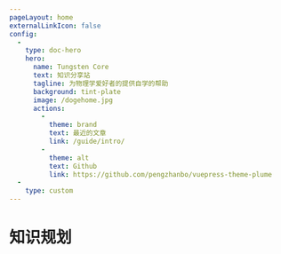```yaml
---
pageLayout: home
externalLinkIcon: false
config:
  -
    type: doc-hero
    hero:
      name: Tungsten Core
      text: 知识分享站
      tagline: 为物理学爱好者的提供自学的帮助
      background: tint-plate
      image: /dogehome.jpg
      actions:
        -
          theme: brand
          text: 最近的文章
          link: /guide/intro/
        -
          theme: alt
          text: Github
          link: https://github.com/pengzhanbo/vuepress-theme-plume
  -
    type: custom
---
```


# 知识规划